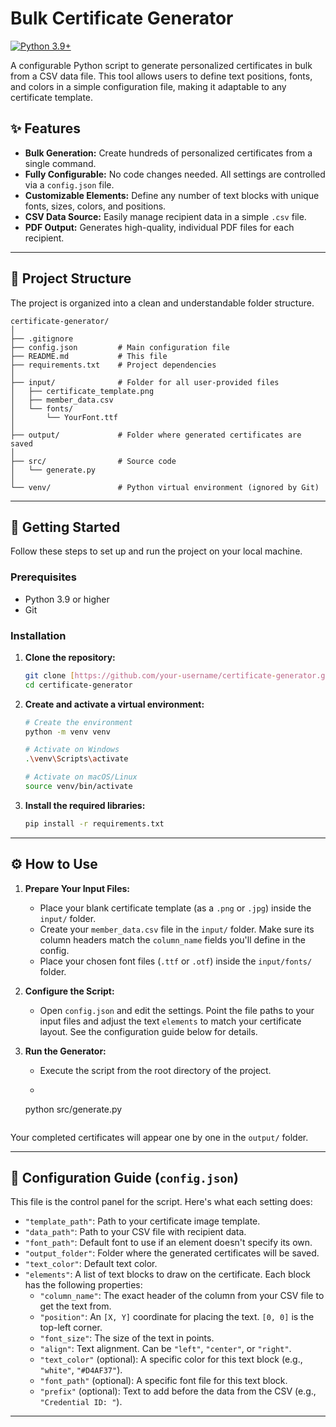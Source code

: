 # Bulk Certificate Generator

[![Python 3.9+](https://img.shields.io/badge/python-3.9+-blue.svg)](https://www.python.org/downloads/)

A configurable Python script to generate personalized certificates in bulk from a CSV data file. This tool allows users to define text positions, fonts, and colors in a simple configuration file, making it adaptable to any certificate template.



## ✨ Features

-   **Bulk Generation:** Create hundreds of personalized certificates from a single command.
-   **Fully Configurable:** No code changes needed. All settings are controlled via a `config.json` file.
-   **Customizable Elements:** Define any number of text blocks with unique fonts, sizes, colors, and positions.
-   **CSV Data Source:** Easily manage recipient data in a simple `.csv` file.
-   **PDF Output:** Generates high-quality, individual PDF files for each recipient.

---

## 📂 Project Structure

The project is organized into a clean and understandable folder structure.

```
certificate-generator/
│
├── .gitignore
├── config.json         # Main configuration file
├── README.md           # This file
├── requirements.txt    # Project dependencies
│
├── input/              # Folder for all user-provided files
│   ├── certificate_template.png
│   ├── member_data.csv
│   └── fonts/
│       └── YourFont.ttf
│
├── output/             # Folder where generated certificates are saved
│
├── src/                # Source code
│   └── generate.py
│
└── venv/               # Python virtual environment (ignored by Git)
```

---

## 🚀 Getting Started

Follow these steps to set up and run the project on your local machine.

### Prerequisites

-   Python 3.9 or higher
-   Git

### Installation

1.  **Clone the repository:**
    ```sh
    git clone [https://github.com/your-username/certificate-generator.git](https://github.com/your-username/certificate-generator.git)
    cd certificate-generator
    ```

2.  **Create and activate a virtual environment:**
    ```sh
    # Create the environment
    python -m venv venv

    # Activate on Windows
    .\venv\Scripts\activate

    # Activate on macOS/Linux
    source venv/bin/activate
    ```

3.  **Install the required libraries:**
    ```sh
    pip install -r requirements.txt
    ```

---

## ⚙️ How to Use

1.  **Prepare Your Input Files:**
    -   Place your blank certificate template (as a `.png` or `.jpg`) inside the `input/` folder.
    -   Create your `member_data.csv` file in the `input/` folder. Make sure its column headers match the `column_name` fields you'll define in the config.
    -   Place your chosen font files (`.ttf` or `.otf`) inside the `input/fonts/` folder.

2.  **Configure the Script:**
    -   Open `config.json` and edit the settings. Point the file paths to your input files and adjust the text `elements` to match your certificate layout. See the configuration guide below for details.

3.  **Run the Generator:**
    -   Execute the script from the root directory of the project.
    -   ```sh
      python src/generate.py
      ```

Your completed certificates will appear one by one in the `output/` folder.

---

## 🔧 Configuration Guide (`config.json`)

This file is the control panel for the script. Here's what each setting does:

-   `"template_path"`: Path to your certificate image template.
-   `"data_path"`: Path to your CSV file with recipient data.
-   `"font_path"`: Default font to use if an element doesn't specify its own.
-   `"output_folder"`: Folder where the generated certificates will be saved.
-   `"text_color"`: Default text color.
-   `"elements"`: A list of text blocks to draw on the certificate. Each block has the following properties:
    -   `"column_name"`: The exact header of the column from your CSV file to get the text from.
    -   `"position"`: An `[X, Y]` coordinate for placing the text. `[0, 0]` is the top-left corner.
    -   `"font_size"`: The size of the text in points.
    -   `"align"`: Text alignment. Can be `"left"`, `"center"`, or `"right"`.
    -   `"text_color"` (optional): A specific color for this text block (e.g., `"white"`, `"#D4AF37"`).
    -   `"font_path"` (optional): A specific font file for this text block.
    -   `"prefix"` (optional): Text to add before the data from the CSV (e.g., `"Credential ID: "`).

---

